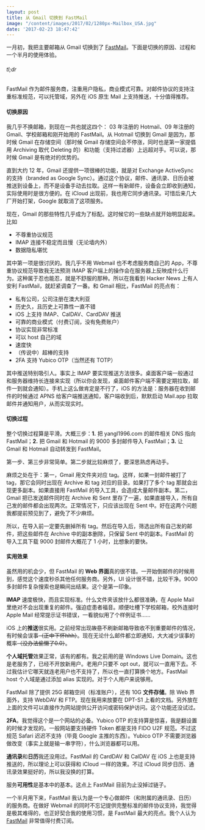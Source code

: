 ```yaml
---
layout: post
title: 从 Gmail 切换到 FastMail
image: "/content/images/2017/02/1280px-Mailbox_USA.jpg"
date: '2017-02-23 18:47:42'
---
```


一月初，我把主要邮箱从 Gmail 切换到了 [FastMail](https://www.fastmail.com/?STKI=16779081)。下面是切换的原因、过程和一个半月的使用体验。

###### tl;dr

FastMail 作为邮件服务商，注重用户隐私，商业模式可靠。对邮件协议的支持注重标准规范，可以托管域，另外在 iOS 原生 Mail 上支持推送，十分值得推荐。

#### 切换原因

我几乎不换邮箱，到现在一共也就这四个： 03 年注册的 Hotmail、09 年注册的 Gmail、学校邮箱和刚开始用的 FastMail。从 Hotmail 切换到 Gmail 是因为，那时候 Gmail 在存储空间（那时候 Gmail 存储空间会不停涨，同时也是第一家提倡用 Archiving 取代 Deleting 的）和功能（支持过滤器）上远超对手。可以说，那时候 Gmail 是有绝对的优势的。

直到大约 12 年，Gmail 还提供一项很棒的功能，就是对 Exchange ActiveSync 的支持（branded as Google Sync）。通过这个协议，邮件、通讯录、日历会被推送到设备上，而不是设备手动去拉取。这样一有新邮件，设备会立即收到通知，实际使用时是很方便的。在 iCloud 出现前，我也用它同步通讯录。可惜后来几大厂开始打架，Google 就取消了这项服务。

现在，Gmail 的那些特性几乎成为了标配。这时候它的一些缺点就开始明显起来。比如

* 不尊重协议规范
* IMAP 连接不稳定而且慢（无论墙内外）
* 数据隐私堪忧

其中第一项是很讨厌的。我几乎不用 Webmail 也不考虑服务商自己的 App，不尊重协议规范导致我无法预测 IMAP 客户端上的操作会在服务器上反映成什么行为。这种属于忍也能忍，就是不舒服的那种。所以在我看到 Hacker News 上有人安利 FastMail，就赶紧调查了一番。和 Gmail 相比，FastMail 的亮点有：

* 私有公司，公司注册在澳大利亚
* 历史久，且历史上可靠性一直不错
* iOS 上支持 IMAP、CalDAV、CardDAV 推送
* 可靠的商业模式（付费订阅，没有免费账户）
* 协议实现非常标准
* 可以 host 自己的域
* 速度快
* （传说中）超棒的支持
* 2FA 支持 Yubico OTP（当然还有 TOTP）

其中推送特别吸引人。事实上 IMAP 要实现推送方法很多。桌面客户端一般通过和服务器维持长连接来实现（所以你会发现，桌面邮件客户端不需要定期拉取，邮件一到就会通知）。手机上这么做肯定是不行了，iOS 的方法是：服务器在收到邮件的时候通过 APNS 给客户端推送通知，客户端收到后，默默启动 Mail.app 拉取邮件并通知用户，从而实现实时。

#### 切换过程

整个切换过程算是平滑。大概三步：**1.** 把 yangl1996.com 的邮件相关 DNS 指向 FastMail；**2.** 把 Gmail 和 Hotmail 的 9000 多封邮件导入 FastMail；**3.** 让 Gmail 和 Hotmail 自动转发到 FastMail。

第一步、第三步非常简单。第二步就比较麻烦了，要深思熟虑再动手。

麻烦之处在于：第一，Gmail 用文件夹对应 tag。这样，如果一封邮件被打了 tag，那它会同时出现在 Archive 和 tag 对应的目录。如果打了多个 tag 那就会出现更多副本。如果直接用 FastMail 的导入工具，会造成大量邮件副本。第二，Gmail 把已发送邮件同时在 Archive 和 Sent 里存了一遍，如果直接导入，所有自己发的邮件都会出现两次。正常情况下，只应该出现在 Sent 中。好在这两个问题我都提前预见到了，避免了不少麻烦。

所以，在导入前一定要先删掉所有 tag。然后在导入后，筛选出所有自己发的邮件，把这些邮件在 Archive 中的副本删除，只保留 Sent 中的副本。FastMail 的导入工具下载 9000 封邮件大概花了 1 小时，比想象的要快。

#### 实用效果

虽然用的机会少，但 FastMail 的 **Web 界面**真的很不错。一开始倒邮件的时候用到，感觉这个速度秒杀其他任何服务商。另外，UI 设计很不错，比较干净。9000 多封邮件复杂搜索也是瞬间出结果。这个是第一印象。

**IMAP** 速度极快，而且实现标准。什么文件夹该放什么都很准确，在 Apple Mail 里绝对不会出现重复的邮件。强迫症患者福音。顺便吐槽下学校邮箱，校外连接时 Apple Mail 经常提示证书错误，一看貌似用了个样例证书……

iOS 上的**推送**很实用。之前经常出现~~故意~~不刷新邮箱导致收不到重要邮件的情况，有时候会误事~~（正中下怀hhh）~~。现在无论什么邮件都立即通知，大大减少误事的概率~~（没办法偷懒了0.0）~~。

**个人域托管**效果正常，该有的都有。我之前用的是 Windows Live Domain。这也是老服务了，已经不开放新用户。老用户只要不 opt out，就可以一直用下去。不过我估计它哪天就连老用户也不支持了，所以也一直打算换个地方。FastMail host 个人域是通过添加 alias 实现的。对于个人用户来说够用。

FastMail 除了提供 25G 邮箱空间（标准账户），还有 10G **文件存储**。除 Web 界面外，支持 WebDAV 和 FTP。现在我用来放要在 DPT-S1 上看的文档。另外放在上面的文件可以直接作为网站提供公开访问或密码保护访问。这个功能还没试过。

**2FA**。我觉得这个是一个网站的必备。Yubico OTP 的支持算是惊喜，我是翻设置的时候才发现的。一般网站要支持硬件 Token 都是支持 FIDO U2F 规范。不过这规范 Safari 迟迟不支持（毕竟 Google 主推的东西）。Yubico OTP 不需要浏览器做改变（事实上就是输一串字符），什么浏览器都可以用。

**通讯录**和**日历**我还没用过。FastMail 的 CardDAV 和 CalDAV 在 iOS 上也是支持推送的，所以理论上可以获得和 iCloud 一样的效果。不过 iCloud 同步日历、通讯录效果挺好的，所以我没换的打算。

服务**可用性**是基本中的基本。这点上 FastMail 目前为止没掉过链子。

一个半月用下来，FastMail 我认为是一个专心做邮件（和附属的通讯录、日历）的服务商。在做好 Webmail 的同时不忘记提供完整标准的邮件协议支持，我觉得是极其难得的，也正好契合我的使用习惯，是 FastMail 最大的亮点。我个人认为 [FastMail](https://www.fastmail.com/?STKI=16779081) 非常值得付费订阅。